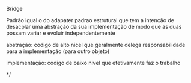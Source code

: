 Bridge

Padrão igual o do adapater
padrao estrutural que tem a intenção de desacplar uma abstração da sua implementação de modo que
as duas possam variar e evoluir independentemente

abstração: codigo de alto nicel que geralmente delega responsabilidade
para a implementação (para outro objeto)

implementação: codigo de baixo nivel que efetivamente faz o trabalho



*/
